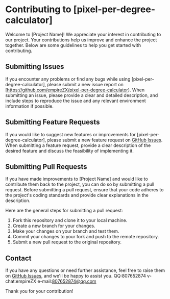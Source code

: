 # Contributing to [pixel-per-degree-calculator]

Welcome to [Project Name]! We appreciate your interest in contributing to our project. Your contributions help us improve and enhance the project together. Below are some guidelines to help you get started with contributing.

## Submitting Issues

If you encounter any problems or find any bugs while using [pixel-per-degree-calculator], please submit a new issue report on [https://github.com/empireZX/pixel-per-degree-calculator). When submitting an issue, please provide a clear and detailed description, and include steps to reproduce the issue and any relevant environment information if possible.

## Submitting Feature Requests

If you would like to suggest new features or improvements for [pixel-per-degree-calculator], please submit a new feature request on [GitHub Issues](https://github.com/empireZX/pixel-per-degree-calculator). When submitting a feature request, provide a clear description of the desired feature and discuss the feasibility of implementing it.

## Submitting Pull Requests

If you have made improvements to [Project Name] and would like to contribute them back to the project, you can do so by submitting a pull request. Before submitting a pull request, ensure that your code adheres to the project's coding standards and provide clear explanations in the description.

Here are the general steps for submitting a pull request:

1. Fork this repository and clone it to your local machine.
2. Create a new branch for your changes.
3. Make your changes on your branch and test them.
4. Commit your changes to your fork and push to the remote repository.
5. Submit a new pull request to the original repository.

## Contact

If you have any questions or need further assistance, feel free to raise them on [GitHub Issues](https://github.com/empireZX/pixel-per-degree-calculator), and we'll be happy to assist you.
QQ:807652874
v-chat:empireZX
e-mail:807652874@qq.com

Thank you for your contribution!

